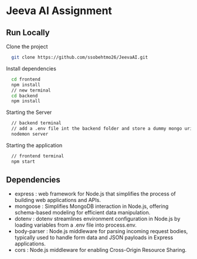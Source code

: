 # Jeeva AI Assignment

## Run Locally

Clone the project

```bash
  git clone https://github.com/ssobehtmo26/JeevaAI.git
```

Install dependencies

```bash
  cd frontend
  npm install
  // new terminal
  cd backend
  npm install
```

Starting the Server

```bash
  // backend terminal
  // add a .env file int the backend folder and store a dummy mongo uri by the variable name 'URI'
  nodemon server
```

Starting the application

```bash
  // frontend terminal
  npm start
```
## Dependencies

- express : web framework for Node.js that simplifies the process of building web applications and APIs.
- mongoose : Simplifies MongoDB interaction in Node.js, offering schema-based modeling for efficient data manipulation.
- dotenv : dotenv streamlines environment configuration in Node.js by loading variables from a .env file into process.env.
- body-parser : Node.js middleware for parsing incoming request bodies, typically used to handle form data and JSON payloads in Express applications.
- cors : Node.js middleware for enabling Cross-Origin Resource Sharing.
